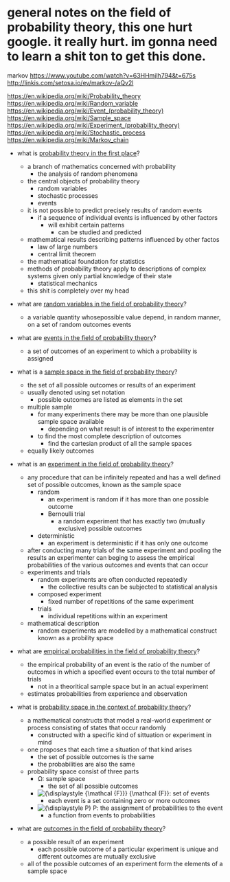 # general notes on the field of probability theory, this one hurt google. it really hurt. im gonna need to learn a shit ton to get this done.

markov
	https://www.youtube.com/watch?v=63HHmjlh794&t=675s
	http://linkis.com/setosa.io/ev/markov-/aQv2l

https://en.wikipedia.org/wiki/Probability_theory
https://en.wikipedia.org/wiki/Random_variable
https://en.wikipedia.org/wiki/Event_(probability_theory)
https://en.wikipedia.org/wiki/Sample_space
https://en.wikipedia.org/wiki/Experiment_(probability_theory)
https://en.wikipedia.org/wiki/Stochastic_process
https://en.wikipedia.org/wiki/Markov_chain





* what is [probability theory in the first place](https://en.wikipedia.org/wiki/Probability_theory)?
	* a branch of mathematics concerned with probability
		* the analysis of random phenomena
	* the central objects of probability theory
		* random variables
		* stochastic processes
		* events
	* it is not possible to predict precisely results of random events
		* if a sequence of individual events is influenced by other factors
			* will exhibit certain patterns
				* can be studied and predicted
	* mathematical results describing patterns influenced by other factos 
		* law of large numbers
		* central limit theorem
	* the mathematical foundation for statistics
	* methods of probability theory apply to descriptions of complex systems given only partial knowledge of their state
		* statistical mechanics
	* this shit is completely over my head


* what are [random variables in the field of probability theory](https://en.wikipedia.org/wiki/Random_variable)?
	* a variable quantity whosepossible value depend, in random manner, on a set of random outcomes events

* what are [events in the field of probability theory](https://en.wikipedia.org/wiki/Event_(probability_theory))?
	* a set of outcomes of an experiment to which a probability is assigned

* what is a [sample space in the field of probability theory](https://en.wikipedia.org/wiki/Sample_space)?
	* the set of all possible outcomes or results of an experiment
	* usually denoted using set notation
		* possible outcomes are listed as elements in the set
	* multiple sample
		* for many experiments there may be more than one plausible sample space available
			* depending on what result is of interest to the experimenter
		* to find the most complete description of outcomes
			* find the cartesian product of all the sample spaces
	* equally likely outcomes









* what is an [experiment in the field of probability theory](https://en.wikipedia.org/wiki/Experiment_(probability_theory))?
	* any procedure that can be infinitely repeated and has a well defined set of possible outcomes, known as the sample space
		* random 
			* an experiment is random if it has more than one possible outcome
			* Bernoulli trial
				* a random experiment that has exactly two (mutually exclusive) possible outcomes
		* deterministic
			* an experiment is deterministic if it has only one outcome
	* after conducting many trials of the same experiment and pooling the results an experimenter can beging to assess the empirical probabilities of the various outcomes and events that can occur		
	* experiments and trials
		* random experiments are often conducted repeatedly
			* the collective results can be subjected to statistical analysis
		* composed experiment
			* fixed number of repetitions of the same experiment
		* trials
			* individual repetitions within an experiment
	* mathematical description
		* random experiments are modelled by a mathematical construct known as a probility space



* what are [empirical probabilities in the field of probability theory](https://en.wikipedia.org/wiki/Empirical_probability)?
	* the empirical probability of an event is the ratio of the number of outcomes in which a specified event occurs to the total number of trials
		* not in a theoritical sample space but in an actual experiment
	* estimates probabilities from experience and observation


* what is [probability space in the context of probability theory](https://en.wikipedia.org/wiki/Probability_space)?
	* a mathematical constructs that model a real-world experiment or process consisting of states that occur randomly
		* constructed with a specific kind of sittuation or experiment in mind
	* one proposes that each time a situation of that kind arises
		* the set of possible outcomes is the same
		* the probabilities are also the same
	* probability space consist of three parts
		* Ω: sample space
			* the set of all possible outcomes
		* ![{\displaystyle {\mathcal {F}}} {\mathcal {F}}](https://wikimedia.org/api/rest_v1/media/math/render/svg/205d4b91000d9dcf1a5bbabdfa6a8395fa60b676 "set of events"): set of events
			* each event is a set containing zero or more outcomes
		* ![{\displaystyle P} P](https://wikimedia.org/api/rest_v1/media/math/render/svg/b4dc73bf40314945ff376bd363916a738548d40a "assignment of probabilities to the event"): the assignment of probabilities to the event
			* a function from events to probabilities



* what are [outcomes in the field of probability theory](https://en.wikipedia.org/wiki/Outcome_(probability))?
	* a possible result of an experiment
		* each possible outcome of a particular experiment is unique and different outcomes are mutually exclusive
	* all of the possible outcomes of an experiment form the elements of a sample space





































